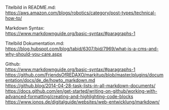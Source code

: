 Titelbild in README.md:   
https://aws.amazon.com/blogs/robotics/category/post-types/technical-how-to/ 

Markdown Syntax:   
https://www.markdownguide.org/basic-syntax/#paragraphs-1   

Titelbild Dokumentation.md:  
https://blog.hubspot.com/blog/tabid/6307/bid/7969/what-is-a-cms-and-why-should-you-care.aspx

Github:  
https://www.markdownguide.org/basic-syntax/#paragraphs-1  
https://github.com/FriendsOfREDAXO/markitup/blob/master/plugins/documentation/docs/de_de/howto_markdown.md  
https://github.blog/2014-04-28-task-lists-in-all-markdown-documents/  
https://docs.github.com/en/get-started/writing-on-github/working-with-advanced-formatting/creating-and-highlighting-code-blocks  
https://www.ionos.de/digitalguide/websites/web-entwicklung/markdown/  
